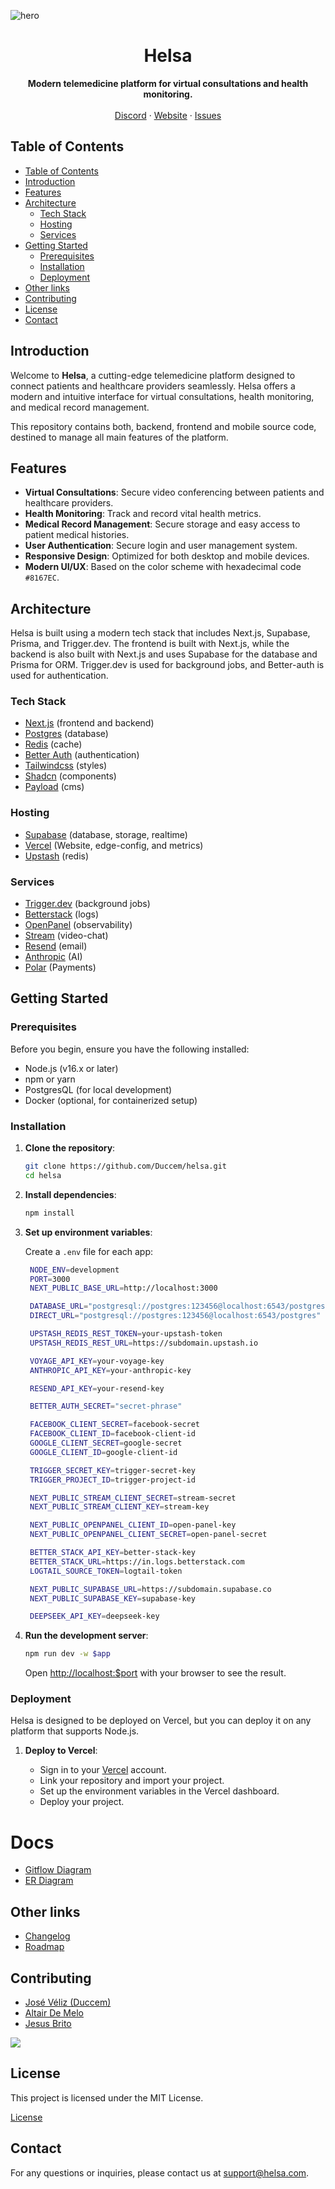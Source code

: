 ![hero](github.png)

<p align="center">
	<h1 align="center"><b>Helsa</b></h1>
<p align="center">
   <strong>Modern telemedicine platform for virtual consultations and health monitoring.</strong>
    <br />
    <br />
    <a href="https://discord.gg/helsa-care">Discord</a>
    ·
    <a href="https://helsahealthcare.com">Website</a>
    ·
    <a href="https://github.com/duccem/helsa/issues">Issues</a>
  </p>
</p>

## Table of Contents

- [Table of Contents](#table-of-contents)
- [Introduction](#introduction)
- [Features](#features)
- [Architecture](#architecture)
  - [Tech Stack](#tech-stack)
  - [Hosting](#hosting)
  - [Services](#services)
- [Getting Started](#getting-started)
  - [Prerequisites](#prerequisites)
  - [Installation](#installation)
  - [Deployment](#deployment)
- [Other links](#other-links)
- [Contributing](#contributing)
- [License](#license)
- [Contact](#contact)

## Introduction

Welcome to **Helsa**, a cutting-edge telemedicine platform designed to connect patients and healthcare providers seamlessly. Helsa offers a modern and intuitive interface for virtual consultations, health monitoring, and medical record management.

This repository contains both, backend, frontend and mobile source code, destined to manage all main features of the platform.

## Features

- **Virtual Consultations**: Secure video conferencing between patients and healthcare providers.
- **Health Monitoring**: Track and record vital health metrics.
- **Medical Record Management**: Secure storage and easy access to patient medical histories.
- **User Authentication**: Secure login and user management system.
- **Responsive Design**: Optimized for both desktop and mobile devices.
- **Modern UI/UX**: Based on the color scheme with hexadecimal code `#8167EC`.

## Architecture

Helsa is built using a modern tech stack that includes Next.js, Supabase, Prisma, and Trigger.dev. The frontend is built with Next.js, while the backend is also built with Next.js and uses Supabase for the database and Prisma for ORM. Trigger.dev is used for background jobs, and Better-auth is used for authentication.

### Tech Stack

- [Next.js](https://nextjs.org) (frontend and backend)
- [Postgres](https://postgresql.org) (database)
- [Redis](https://upstash.com) (cache)
- [Better Auth](https://betterauth.com) (authentication)
- [Tailwindcss](https://tailwindcss.com) (styles)
- [Shadcn](https://shadcn.com) (components)
- [Payload](https://payloadcms.com) (cms)

### Hosting

- [Supabase](https://supabase.com) (database, storage, realtime)
- [Vercel](https://vercel.com/home) (Website, edge-config, and metrics)
- [Upstash](https://upstash.com) (redis)

### Services

- [Trigger.dev](https://trigger.dev) (background jobs)
- [Betterstack](https://betterstack.com) (logs)
- [OpenPanel](https://openpanel.dev) (observability)
- [Stream](https://getstream.io) (video-chat)
- [Resend](https://resend.io) (email)
- [Anthropic](https://anthropic.com) (AI)
- [Polar](https://polar.sh) (Payments)

## Getting Started

### Prerequisites

Before you begin, ensure you have the following installed:

- Node.js (v16.x or later)
- npm or yarn
- PostgresQL (for local development)
- Docker (optional, for containerized setup)

### Installation

1. **Clone the repository**:

   ```bash
   git clone https://github.com/Duccem/helsa.git
   cd helsa
   ```

2. **Install dependencies**:

   ```bash
   npm install
   ```

3. **Set up environment variables**:

   Create a `.env` file for each app:

   ```bash
    NODE_ENV=development
    PORT=3000
    NEXT_PUBLIC_BASE_URL=http://localhost:3000

    DATABASE_URL="postgresql://postgres:123456@localhost:6543/postgres"
    DIRECT_URL="postgresql://postgres:123456@localhost:6543/postgres"

    UPSTASH_REDIS_REST_TOKEN=your-upstash-token
    UPSTASH_REDIS_REST_URL=https://subdomain.upstash.io

    VOYAGE_API_KEY=your-voyage-key
    ANTHROPIC_API_KEY=your-anthropic-key

    RESEND_API_KEY=your-resend-key

    BETTER_AUTH_SECRET="secret-phrase"

    FACEBOOK_CLIENT_SECRET=facebook-secret
    FACEBOOK_CLIENT_ID=facebook-client-id
    GOOGLE_CLIENT_SECRET=google-secret
    GOOGLE_CLIENT_ID=google-client-id

    TRIGGER_SECRET_KEY=trigger-secret-key
    TRIGGER_PROJECT_ID=trigger-project-id

    NEXT_PUBLIC_STREAM_CLIENT_SECRET=stream-secret
    NEXT_PUBLIC_STREAM_CLIENT_KEY=stream-key

    NEXT_PUBLIC_OPENPANEL_CLIENT_ID=open-panel-key
    NEXT_PUBLIC_OPENPANEL_CLIENT_SECRET=open-panel-secret

    BETTER_STACK_API_KEY=better-stack-key
    BETTER_STACK_URL=https://in.logs.betterstack.com
    LOGTAIL_SOURCE_TOKEN=logtail-token

    NEXT_PUBLIC_SUPABASE_URL=https://subdomain.supabase.co
    NEXT_PUBLIC_SUPABASE_KEY=supabase-key

    DEEPSEEK_API_KEY=deepseek-key

   ```

4. **Run the development server**:

   ```bash
   npm run dev -w $app
   ```

   Open [http://localhost:$port](http://localhost:3000) with your browser to see the result.

### Deployment

Helsa is designed to be deployed on Vercel, but you can deploy it on any platform that supports Node.js.

1. **Deploy to Vercel**:

   - Sign in to your [Vercel](https://vercel.com/) account.
   - Link your repository and import your project.
   - Set up the environment variables in the Vercel dashboard.
   - Deploy your project.

# Docs

- [Gitflow Diagram](docs/gitflow-diagram.md)
- [ER Diagram](docs/er-diagram.md)

## Other links

- [Changelog](https://github.com/Duccem/ducen-hospital/blob/main/CHANGELOG.md)
- [Roadmap](https://github.com/Duccem/ducen-hospital/blob/main/ROADMAP.md)

## Contributing

- [José Véliz (Duccem)](https://github.com/Duccem)
- [Altair De Melo](https://github.com/Aldor112)
- [Jesus Brito](https://github.com/JesusBritoS)

<a href="https://github.com/duccem/ducen/graphs/contributors">
  <img src="https://contrib.rocks/image?repo=duccem/helsa" />
</a>

## License

This project is licensed under the MIT License.

[License](https://github.com/Duccem/ducen-hospital/blob/main/LICENSE)

## Contact

For any questions or inquiries, please contact us at [support@helsa.com](mailto:support@helsa.com).
